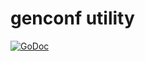 # genconf utility

[![GoDoc](https://godoc.org/github.com/perillo/genconf?status.svg)](http://godoc.org/github.com/perillo/genconf)
